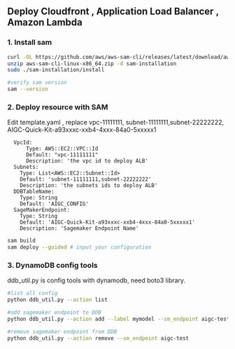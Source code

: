 ## Deploy Cloudfront , Application Load Balancer , Amazon Lambda

### 1. Install sam 

 ```bash
 curl -OL https://github.com/aws/aws-sam-cli/releases/latest/download/aws-sam-cli-linux-x86_64.zip
 unzip aws-sam-cli-linux-x86_64.zip -d sam-installation
 sudo ./sam-installation/install
 
 #verify sam version
 sam --version
 ```



### 2. Deploy resource with SAM  

Edit template.yaml , replace vpc-11111111, subnet-11111111,subnet-22222222, AIGC-Quick-Kit-a93xxxc-xxb4-4xxx-84a0-5xxxxx1

```yam
  VpcId:
      Type: AWS::EC2::VPC::Id
      Default: "vpc-11111111"
      Description: 'the vpc id to deploy ALB'
  Subnets:
    Type: List<AWS::EC2::Subnet::Id>
    Default: 'subnet-11111111,subnet-22222222'
    Description: 'the subnets ids to deploy ALB'
  DDBTableName:
    Type: String
    Default: 'AIGC_CONFIG'
  SageMakerEndpoint:
    Type: String
    Default: 'AIGC-Quick-Kit-a93xxxc-xxb4-4xxx-84a0-5xxxxx1'
    Description: 'Sagemaker Endpoint Name'
```



```bash
sam build
sam deploy --guided # input your configuration
```



### 3. DynamoDB config tools

ddb_util.py is config tools with dynamodb,  need boto3 library.

```bash
#list all config 
python ddb_util.py --action list

#add sagemaker endpoint to DDB
python ddb_util.py --action add --label mymodel --sm_endpoint aigc-test

#remove sagemaker endpoint from DDB
python ddb_util.py --action remove --sm_endpoint aigc-test
```

